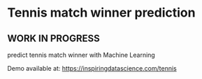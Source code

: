 # Tennis match winner prediction
## WORK IN PROGRESS

predict tennis match winner with Machine Learning

Demo available at: https://inspiringdatascience.com/tennis
